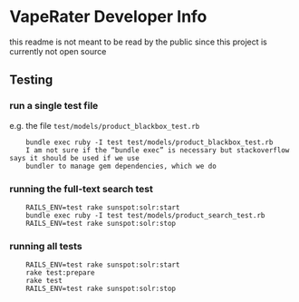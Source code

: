 # VapeRater Developer Info

this readme is not meant to be read by the public since this project is currently not open source

## Testing

### run a single test file
e.g. the file `test/models/product_blackbox_test.rb`
```
	bundle exec ruby -I test test/models/product_blackbox_test.rb
	I am not sure if the “bundle exec” is necessary but stackoverflow says it should be used if we use
	bundler to manage gem dependencies, which we do
```

### running the full-text search test
```
	RAILS_ENV=test rake sunspot:solr:start
	bundle exec ruby -I test test/models/product_search_test.rb
	RAILS_ENV=test rake sunspot:solr:stop
```

### running all tests
```
	RAILS_ENV=test rake sunspot:solr:start
	rake test:prepare
	rake test
	RAILS_ENV=test rake sunspot:solr:stop
```